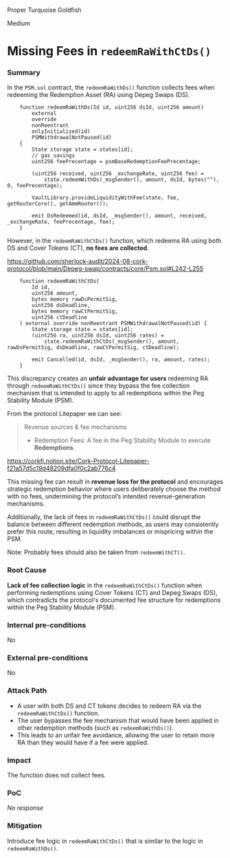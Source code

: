 Proper Turquoise Goldfish

Medium

# Missing Fees in `redeemRaWithCtDs()`

### Summary

In the `PSM.sol` contract, the `redeemRaWithDs()` function collects fees when redeeming the Redemption Asset (RA) using Depeg Swaps (DS).

```solidity
    function redeemRaWithDs(Id id, uint256 dsId, uint256 amount)
        external
        override
        nonReentrant
        onlyInitialized(id)
        PSMWithdrawalNotPaused(id)
    {
        State storage state = states[id];
        // gas savings
        uint256 feePrecentage = psmBaseRedemptionFeePrecentage;

        (uint256 received, uint256 _exchangeRate, uint256 fee) =
            state.redeemWithDs(_msgSender(), amount, dsId, bytes(""), 0, feePrecentage); 

        VaultLibrary.provideLiquidityWithFee(state, fee, getRouterCore(), getAmmRouter());

        emit DsRedeemed(id, dsId, _msgSender(), amount, received, _exchangeRate, feePrecentage, fee);
    }
```

However, in the `redeemRaWithCtDs()` function, which redeems RA using both DS and Cover Tokens (CT), **no fees are collected**.

https://github.com/sherlock-audit/2024-08-cork-protocol/blob/main/Depeg-swap/contracts/core/Psm.sol#L242-L255

```solidity
    function redeemRaWithCtDs( 
        Id id,
        uint256 amount,
        bytes memory rawDsPermitSig,
        uint256 dsDeadline,
        bytes memory rawCtPermitSig,
        uint256 ctDeadline
    ) external override nonReentrant PSMWithdrawalNotPaused(id) {
        State storage state = states[id];
        (uint256 ra, uint256 dsId, uint256 rates) =
            state.redeemRaWithCtDs(_msgSender(), amount, rawDsPermitSig, dsDeadline, rawCtPermitSig, ctDeadline); 

        emit Cancelled(id, dsId, _msgSender(), ra, amount, rates);
    }
```

This discrepancy creates an **unfair advantage for users** redeeming RA through `redeemRaWithCtDs()` since they bypass the fee collection mechanism that is intended to apply to all redemptions within the Peg Stability Module (PSM).

From the protocol Litepaper we can see: 

> Revenue sources & fee mechanisms
> - Redemption Fees: A fee in the Peg Stability Module to execute **Redemptions**.

https://corkfi.notion.site/Cork-Protocol-Litepaper-f21a57d5c19d48209dfa0f0c2ab776c4

This missing fee can result in **revenue loss for the protocol** and encourages strategic redemption behavior where users deliberately choose the method with no fees, undermining the protocol’s intended revenue-generation mechanisms. 

Additionally, the lack of fees in `redeemRaWithCtDs()` could disrupt the balance between different redemption methods, as users may consistently prefer this route, resulting in liquidity imbalances or mispricing within the PSM.

Note: Probably fees should also be taken from `redeemWithCT()`.

### Root Cause

**Lack of fee collection logic** in the `redeemRaWithCtDs()` function when performing redemptions using Cover Tokens (CT) and Depeg Swaps (DS), which contradicts the protocol's documented fee structure for redemptions within the Peg Stability Module (PSM).

### Internal pre-conditions

No

### External pre-conditions

No

### Attack Path

- A user with both DS and CT tokens decides to redeem RA via the `redeemRaWithCtDs()` function.
- The user bypasses the fee mechanism that would have been applied in other redemption methods (such as `redeemRaWithDs()`).
- This leads to an unfair fee avoidance, allowing the user to retain more RA than they would have if a fee were applied.

### Impact

The function does not collect fees.

### PoC

_No response_

### Mitigation

Introduce fee logic in `redeemRaWithCtDs()` that is similar to the logic in `redeemRaWithDs()`.
